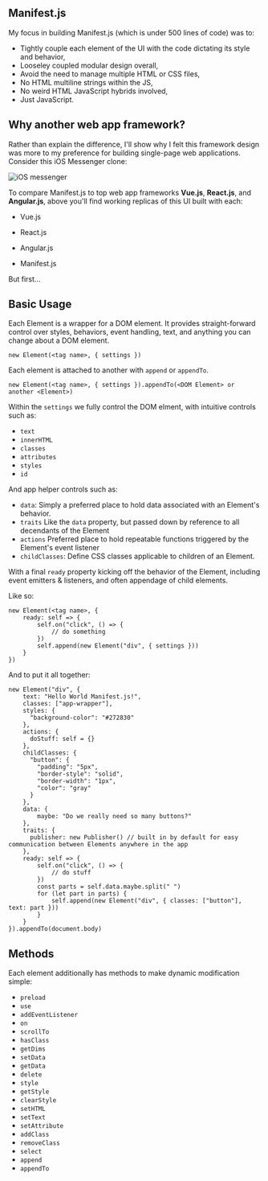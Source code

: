 ## Manifest.js

My focus in building Manifest.js (which is under 500 lines of code) was to:

- Tightly couple each element of the UI with the code dictating its style and behavior,
- Looseley coupled modular design overall,
- Avoid the need to manage multiple HTML or CSS files,
- No HTML multiline strings within the JS,
- No weird HTML JavaScript hybrids involved,
- Just JavaScript.

## Why another web app framework?

Rather than explain the difference, I'll show why I felt this framework design was more to my preference for building single-page web applications.
Consider this iOS Messenger clone:

![iOS messenger](https://www.iosapptemplates.com/wp-content/uploads/2018/09/chat-iphone-app-template-firebase-swift.png)

To compare Manifest.js to top web app frameworks **Vue.js**, **React.js**, and **Angular.js**, above you'll find working replicas of this UI built with each:

- Vue.js

- React.js

- Angular.js

- Manifest.js

But first...

## Basic Usage

Each Element is a wrapper for a DOM element. It provides straight-forward control over styles, behaviors, event handling, text, and anything you can change about a DOM element.

`new Element(<tag name>, { settings })`

Each element is attached to another with `append` or `appendTo`.

`new Element(<tag name>, { settings }).appendTo(<DOM Element> or another <Element>)`

Within the `settings` we fully control the DOM elment, with intuitive controls such as:

- `text`
- `innerHTML`
- `classes`
- `attributes`
- `styles`
- `id`

And app helper controls such as:

- `data`: Simply a preferred place to hold data associated with an Element's behavior.
- `traits` Like the `data` property, but passed down by reference to all decendants of the Element
- `actions` Preferred place to hold repeatable functions triggered by the Element's event listener
- `childClasses`: Define CSS classes applicable to children of an Element.

With a final `ready` property kicking off the behavior of the Element, including event emitters & listeners, and often appendage of child elements.

Like so:

```
new Element(<tag name>, {
    ready: self => {
        self.on("click", () => {
            // do something
        })
        self.append(new Element("div", { settings }))
    }
})
```

And to put it all together:

```
new Element("div", {
    text: "Hello World Manifest.js!",
    classes: ["app-wrapper"],
    styles: {
      "background-color": "#272830"
    },
    actions: {
      doStuff: self = {}
    },
    childClasses: {
      "button": {
        "padding": "5px",
        "border-style": "solid",
        "border-width": "1px",
        "color": "gray"
      }
    },
    data: {
        maybe: "Do we really need so many buttons?"
    },
    traits: {
      publisher: new Publisher() // built in by default for easy communication between Elements anywhere in the app
    },
    ready: self => {
        self.on("click", () => {
            // do stuff
        })
        const parts = self.data.maybe.split(" ")
        for (let part in parts) {
            self.append(new Element("div", { classes: ["button"], text: part }))
        }
    }
}).appendTo(document.body)
```

## Methods

Each element additionally has methods to make dynamic modification simple:

- `preload`
- `use`
- `addEventListener`
- `on`
- `scrollTo`
- `hasClass`
- `getDims`
- `setData`
- `getData`
- `delete`
- `style`
- `getStyle`
- `clearStyle`
- `setHTML`
- `setText`
- `setAttribute`
- `addClass`
- `removeClass`
- `select`
- `append`
- `appendTo`
